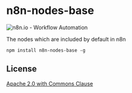 # n8n-nodes-base

![n8n.io - Workflow Automation](https://n8n.io/n8n-logo.png)

The nodes which are included by default in n8n

```
npm install n8n-nodes-base -g
```


## License

[Apache 2.0 with Commons Clause](LICENSE)
